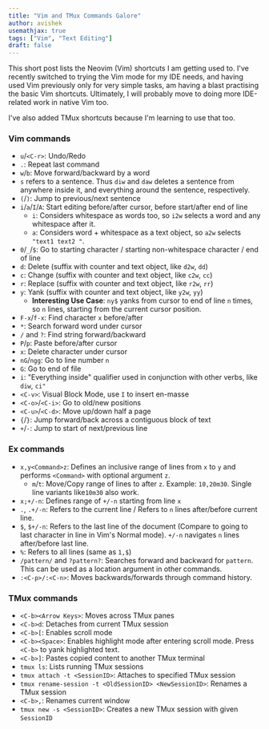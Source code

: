 ```yaml
---
title: "Vim and TMux Commands Galore"
author: avishek
usemathjax: true
tags: ["Vim", "Text Editing"]
draft: false
---
```


This short post lists the Neovim (Vim) shortcuts I am getting used to. I've recently switched to trying the Vim mode for my IDE needs, and having used Vim previously only for very simple tasks, am having a blast practising the basic Vim shortcuts. Ultimately, I will probably move to doing more IDE-related work in native Vim too.

I've also added TMux shortcuts because I'm learning to use that too.

### Vim commands
- ```u```/```<C-r>```: Undo/Redo
- ```.```: Repeat last command
- ```w```/```b```: Move forward/backward by a word
- ```s``` refers to a sentence. Thus ```diw``` and ```daw``` deletes a sentence from anywhere inside it, and everything around the sentence, respectively.
- ```(```/```)```: Jump to previous/next sentence
- ```i```/```a```/```I```/```A```: Start editing before/after cursor, before start/after end of line
  - ```i```: Considers whitespace as words too, so ```i2w``` selects a word and any whitespace after it.
  - ```a```: Considers word + whitespace as a text object, so ```a2w``` selects ```"text1 text2 "```.
- ```0```/```_```/```$```: Go to starting character / starting non-whitespace character / end of line
- ```d```: Delete (suffix with counter and text object, like ```d2w```, ```dd```) 
- ```c```: Change (suffix with counter and text object, like ```c2w```, ```cc```) 
- ```r```: Replace (suffix with counter and text object, like ```r2w```, ```rr```)
- ```y```: Yank (suffix with counter and text object, like ```y2w```, ```yy```) 
    - **Interesting Use Case**: ```ny$``` yanks from cursor to end of line ```n``` times, so ```n``` lines, starting from the current cursor position.
- ```F-x```/```f-x```: Find character ```x``` before/after
- ```*```: Search forward word under cursor
- ```/``` and ```?```: Find string forward/backward
- ```P```/```p```: Paste before/after cursor
- ```x```: Delete character under cursor
- ```nG```/```ngg```: Go to line number ```n```
- ```G```: Go to end of file
- ```i```: "Everything inside" qualifier used in conjunction with other verbs, like ```diw```, ```ci"```
- ```<C-v>```: Visual Block Mode, use ```I``` to insert en-masse
- ```<C-o>```/```<C-i>```: Go to old/new positions
- ```<C-u>```/```<C-d>```: Move up/down half a page
- ```{```/```}```: Jump forward/back across a contiguous block of text
- ```+```/```-```: Jump to start of next/previous line

### Ex commands

- ```x,y<Command>z```: Defines an inclusive range of lines from ```x``` to ```y``` and performs ```<Command>``` with optional argument ```z```.
  - ```m```/```t```: Move/Copy range of lines to after ```z```. Example: ```10,20m30```. Single line variants like```10m30``` also work.
- ```x;+/-n```: Defines range of ```+/-n``` starting from line ```x```
- ```.```, ```.+/-n```: Refers to the current line / Refers to ```n``` lines after/before current line.
- ```$```, ```$+/-n```: Refers to the last line of the document (Compare to going to last character in line in Vim's Normal mode). ```+/-n``` navigates ```n``` lines after/before last line.
- ```%```: Refers to all lines (same as ```1,$```)
- ```/pattern/``` and ```?pattern?```: Searches forward and backward for ```pattern```. This can be used as a location argument in other commands.
- ```:<C-p>/:<C-n>```: Moves backwards/forwards through command history.

### TMux commands

- ```<C-b><Arrow Keys>```: Moves across TMux panes
- ```<C-b>d```: Detaches from current TMux session
- ```<C-b>[```: Enables scroll mode
- ```<C-b><Space>```: Enables highlight mode after entering scroll mode. Press ```<C-b>``` to yank highlighted text.
- ```<C-b>]```: Pastes copied content to another TMux terminal
- ```tmux ls```: Lists running TMux sessions
- ```tmux attach -t <SessionID>```: Attaches to specified TMux session
- ```tmux rename-session -t <OldSessionID> <NewSessionID>```: Renames a TMux session
- ```<C-b>,```: Renames current window
- ```tmux new -s <SessionID>```: Creates a new TMux session with given ```SessionID```
